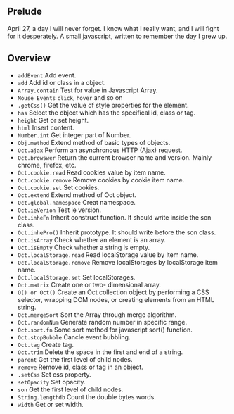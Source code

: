 Prelude
-------

April 27, a day I will never forget. I know what I really want, and I will fight for it desperately. A small javascript, written to remember the day I grew up.

Overview
--------

- `addEvent` Add event.
- `add` Add id or class in a object.
- `Array.contain` Test for value in Javascript Array.
- `Mouse Events` `click`, `hover` and so on
- `.getCss()`  Get the value of style properties for the  element.
- `has` Select the object which has the specifical id, class or tag.
- `height` Get or set height.
- `html` Insert content.
- `Number.int` Get integer part of Number.
- `Obj.method` Extend method of basic types of objects.
- `Oct.ajax` Perform an asynchronous HTTP (Ajax) request.
- `Oct.browswer` Return the current browser name and version. Mainly chrome, firefox, etc.
- `Oct.cookie.read` Read cookies value by item name.
- `Oct.cookie.remove` Remove cookies by cookie item name.
- `Oct.cookie.set` Set cookies.
- `Oct.extend` Extend method of Oct object.
- `Oct.global.namespace` Creat namespace.
- `Oct.ieVerion` Test ie version.
- `Oct.inheFn` Inherit construct function. It should write inside the son class.
- `Oct.inhePro()` Inherit prototype. It should write before the son class.
- `Oct.isArray` Check whether an element is an array.
- `Oct.isEmpty` Check whether a string is empty.
- `Oct.localStorage.read` Read localStorage value by item name.
- `Oct.localStorage.remove` Remove localStorages by localStorage item name.
- `Oct.localStorage.set` Set localStorages.
- `Oct.matrix` Create one or two- dimensional array.
- `O() or Oct()` Create an Oct collection object by performing a CSS selector, wrapping DOM nodes, or creating elements from an HTML string.
- `Oct.mergeSort` Sort the Array through merge algorithm.
- `Oct.randomNum` Generate random number in specific range.
- `Oct.sort.fn` Some sort method for javascript sort() function.
- `Oct.stopBubble` Cancle event bubbling.
- `Oct.tag` Create tag.
- `Oct.trim` Delete the space in the first and end of a string.
- `parent` Get the first level of child nodes.
- `remove` Remove id, class or tag in an object.
- `.setCss` Set css property.
- `setOpacity` Set opacity.
- `son` Get the first level of child nodes.
- `String.lengthdb` Count the double bytes words.
- `width` Get or set width.
